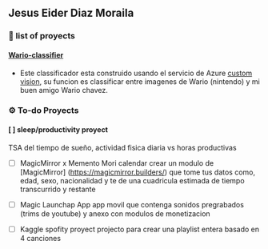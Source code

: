 ## Jesus Eider Diaz Moraila 

### 🚀 list of proyects 

#### [Wario-classifier](https://www.wario-classifier.tech/)

- Este classificador esta construido usando el servicio de Azure [custom vision](https://www.customvision.ai), su funcion es classificar entre imagenes de Wario (nintendo) y mi buen amigo Wario chavez.




### ⚙️ To-do Proyects 

#### [ ] sleep/productivity proyect

TSA del tiempo de sueño, actividad fisica diaria vs horas productivas
- [ ] MagicMirror x Memento Mori calendar 
crear un modulo de [MagicMirror] (https://magicmirror.builders/) que tome tus datos como, edad, sexo, nacionalidad y te de una cuadricula estimada de tiempo transcurrido y restante
- [ ] Magic Launchap App
app movil que contenga sonidos pregrabados (trims de youtube) y anexo con modulos de monetizacion 

- [ ] Kaggle spofity proyect 
projecto para crear una playlist entera basado en 4 canciones

